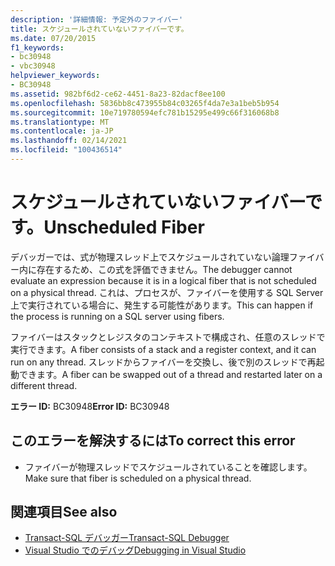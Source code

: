 ```yaml
---
description: '詳細情報: 予定外のファイバー'
title: スケジュールされていないファイバーです。
ms.date: 07/20/2015
f1_keywords:
- bc30948
- vbc30948
helpviewer_keywords:
- BC30948
ms.assetid: 982bf6d2-ce62-4451-8a23-82dacf8ee100
ms.openlocfilehash: 5836bb8c473955b84c03265f4da7e3a1beb5b954
ms.sourcegitcommit: 10e719780594efc781b15295e499c66f316068b8
ms.translationtype: MT
ms.contentlocale: ja-JP
ms.lasthandoff: 02/14/2021
ms.locfileid: "100436514"
---
```

# <a name="unscheduled-fiber"></a><span data-ttu-id="2af3c-103">スケジュールされていないファイバーです。</span><span class="sxs-lookup"><span data-stu-id="2af3c-103">Unscheduled Fiber</span></span>

<span data-ttu-id="2af3c-104">デバッガーでは、式が物理スレッド上でスケジュールされていない論理ファイバー内に存在するため、この式を評価できません。</span><span class="sxs-lookup"><span data-stu-id="2af3c-104">The debugger cannot evaluate an expression because it is in a logical fiber that is not scheduled on a physical thread.</span></span> <span data-ttu-id="2af3c-105">これは、プロセスが、ファイバーを使用する SQL Server 上で実行されている場合に、発生する可能性があります。</span><span class="sxs-lookup"><span data-stu-id="2af3c-105">This can happen if the process is running on a SQL server using fibers.</span></span>  
  
 <span data-ttu-id="2af3c-106">ファイバーはスタックとレジスタのコンテキストで構成され、任意のスレッドで実行できます。</span><span class="sxs-lookup"><span data-stu-id="2af3c-106">A fiber consists of a stack and a register context, and it can run on any thread.</span></span> <span data-ttu-id="2af3c-107">スレッドからファイバーを交換し、後で別のスレッドで再起動できます。</span><span class="sxs-lookup"><span data-stu-id="2af3c-107">A fiber can be swapped out of a thread and restarted later on a different thread.</span></span>  
  
 <span data-ttu-id="2af3c-108">**エラー ID:** BC30948</span><span class="sxs-lookup"><span data-stu-id="2af3c-108">**Error ID:** BC30948</span></span>  
  
## <a name="to-correct-this-error"></a><span data-ttu-id="2af3c-109">このエラーを解決するには</span><span class="sxs-lookup"><span data-stu-id="2af3c-109">To correct this error</span></span>  
  
- <span data-ttu-id="2af3c-110">ファイバーが物理スレッドでスケジュールされていることを確認します。</span><span class="sxs-lookup"><span data-stu-id="2af3c-110">Make sure that fiber is scheduled on a physical thread.</span></span>  
  
## <a name="see-also"></a><span data-ttu-id="2af3c-111">関連項目</span><span class="sxs-lookup"><span data-stu-id="2af3c-111">See also</span></span>

- [<span data-ttu-id="2af3c-112">Transact-SQL デバッガー</span><span class="sxs-lookup"><span data-stu-id="2af3c-112">Transact-SQL Debugger</span></span>](/sql/ssms/scripting/transact-sql-debugger)
- [<span data-ttu-id="2af3c-113">Visual Studio でのデバッグ</span><span class="sxs-lookup"><span data-stu-id="2af3c-113">Debugging in Visual Studio</span></span>](/visualstudio/debugger/debugger-feature-tour)
